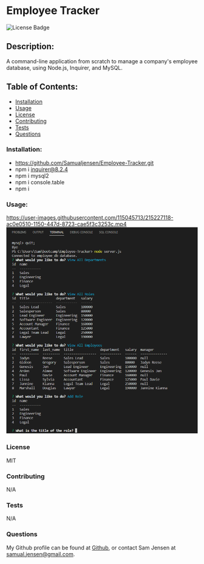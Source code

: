 # Employee Tracker
![License Badge](https://shields.io/badge/license-MIT-green)
## Description:
A command-line application from scratch to manage a company's employee database, using Node.js, Inquirer, and MySQL.
## Table of Contents:
* [Installation](#installation)
* [Usage](#usage)
* [License](#license)
* [Contributing](#contributing)
* [Tests](#tests)
* [Questions](#questions)
### Installation: 
* https://github.com/Samualjensen/Employee-Tracker.git
* npm i inquirer@8.2.4
* npm i mysql2 
* npm i console.table
* npm i
### Usage:
https://user-images.githubusercontent.com/115045713/215227118-ac0e0510-1150-447d-8723-cae5f3c3253c.mp4
![Alt text](assets/sqlemployeetrackerterminal%20(2).png)
### License
MIT
### Contributing
N/A
### Tests
N/A
### Questions
My Github profile can be found at [Github](https://github.com/Samualjensen), or contact Sam Jensen at samual.jensen@gmail.com.

